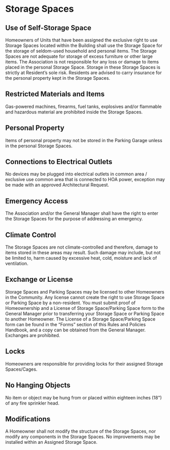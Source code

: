 # Storage Spaces

## **Use of Self-Storage Space**

Homeowners of Units that have been assigned the exclusive right to use Storage Spaces located within the Building shall use the Storage Space for the storage of seldom-used household and personal items.  The Storage Spaces are not adequate for storage of excess furniture or other large items. The Association is not responsible for any loss or damage to items placed in the personal Storage Space.  Storage in these Storage Spaces is strictly at Resident’s sole risk.  Residents are advised to carry insurance for the personal property kept in the Storage Spaces.

## **Restricted Materials and Items**

Gas-powered machines, firearms, fuel tanks, explosives and/or flammable and hazardous material are prohibited inside the Storage Spaces.

## **Personal Property**

Items of personal property may not be stored in the Parking Garage unless in the personal Storage Spaces.

## **Connections to Electrical Outlets**

No devices may be plugged into electrical outlets in common area / exclusive use common area that is connected to HOA power, exception may be made with an approved Architectural Request.

## **Emergency Access**

The Association and/or the General Manager shall have the right to enter the Storage Spaces for the purpose of addressing an emergency. 

## **Climate Control**

The Storage Spaces are not climate-controlled and therefore, damage to items stored in these areas may result.  Such damage may include, but not be limited to, harm caused by excessive heat, cold, moisture and lack of ventilation.  

## **Exchange or License**

Storage Spaces and Parking Spaces may be licensed to other Homeowners in the Community.  Any license cannot create the right to use Storage Space or Parking Space by a non-resident.  You must submit proof of Homeownership and a License of Storage Space/Parking Space form to the General Manager prior to transferring your Storage Space or Parking Space to another Homeowner.  The License of a Storage Space/Parking Space form can be found in the “Forms” section of this Rules and Policies Handbook, and a copy can be obtained from the General Manager. Exchanges are prohibited.

## **Locks**

Homeowners are responsible for providing locks for their assigned Storage Spaces/Cages. 

## **No Hanging Objects**

No item or object may be hung from or placed within eighteen inches \(18"\) of any fire sprinkler head.  

## **Modifications**

A Homeowner shall not modify the structure of the Storage Spaces, nor modify any components in the Storage Spaces.  No improvements may be installed within an Assigned Storage Space.  

